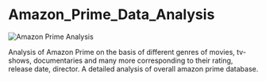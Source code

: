 # Amazon_Prime_Data_Analysis

![Amazon Prime Analysis](https://github.com/Dhanesha151001/Amazon_prime_analysis/assets/103206429/41c62cfa-9b99-4160-8e77-9c6ae09b080e)

Analysis of Amazon Prime on the basis of different genres of movies, tv-shows, documentaries and many more corresponding to their rating, release date, director. A detailed analysis of overall amazon prime database.
